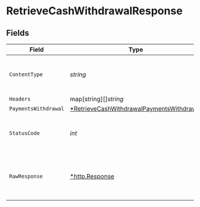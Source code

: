 # RetrieveCashWithdrawalResponse


## Fields

| Field                                                                                                            | Type                                                                                                             | Required                                                                                                         | Description                                                                                                      |
| ---------------------------------------------------------------------------------------------------------------- | ---------------------------------------------------------------------------------------------------------------- | ---------------------------------------------------------------------------------------------------------------- | ---------------------------------------------------------------------------------------------------------------- |
| `ContentType`                                                                                                    | *string*                                                                                                         | :heavy_check_mark:                                                                                               | HTTP response content type for this operation                                                                    |
| `Headers`                                                                                                        | map[string][]*string*                                                                                            | :heavy_minus_sign:                                                                                               | N/A                                                                                                              |
| `PaymentsWithdrawal`                                                                                             | [*RetrieveCashWithdrawalPaymentsWithdrawal](../../models/operations/retrievecashwithdrawalpaymentswithdrawal.md) | :heavy_minus_sign:                                                                                               | Withdrawal                                                                                                       |
| `StatusCode`                                                                                                     | *int*                                                                                                            | :heavy_check_mark:                                                                                               | HTTP response status code for this operation                                                                     |
| `RawResponse`                                                                                                    | [*http.Response](https://pkg.go.dev/net/http#Response)                                                           | :heavy_minus_sign:                                                                                               | Raw HTTP response; suitable for custom response parsing                                                          |